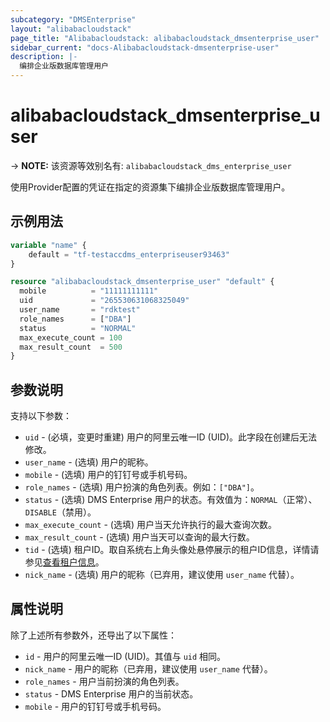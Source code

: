 ```yaml
---
subcategory: "DMSEnterprise"
layout: "alibabacloudstack"
page_title: "Alibabacloudstack: alibabacloudstack_dmsenterprise_user"
sidebar_current: "docs-Alibabacloudstack-dmsenterprise-user"
description: |- 
  编排企业版数据库管理用户
---
```


# alibabacloudstack_dmsenterprise_user
-> **NOTE:** 该资源等效别名有: `alibabacloudstack_dms_enterprise_user`

使用Provider配置的凭证在指定的资源集下编排企业版数据库管理用户。

## 示例用法

```terraform
variable "name" {
    default = "tf-testaccdms_enterpriseuser93463"
}

resource "alibabacloudstack_dmsenterprise_user" "default" {
  mobile          = "11111111111"
  uid             = "265530631068325049"
  user_name       = "rdktest"
  role_names      = ["DBA"]
  status          = "NORMAL"
  max_execute_count = 100
  max_result_count  = 500
}
```

## 参数说明

支持以下参数：

* `uid` - (必填，变更时重建) 用户的阿里云唯一ID (UID)。此字段在创建后无法修改。
* `user_name` - (选填) 用户的昵称。
* `mobile` - (选填) 用户的钉钉号或手机号码。
* `role_names` - (选填) 用户扮演的角色列表。例如：`["DBA"]`。
* `status` - (选填) DMS Enterprise 用户的状态。有效值为：`NORMAL`（正常）、`DISABLE`（禁用）。
* `max_execute_count` - (选填) 用户当天允许执行的最大查询次数。
* `max_result_count` - (选填) 用户当天可以查询的最大行数。
* `tid` - (选填) 租户ID。取自系统右上角头像处悬停展示的租户ID信息，详情请参见[查看租户信息](https://www.alibabacloud.com/help/doc-detail/181330.htm)。
* `nick_name` - (选填) 用户的昵称（已弃用，建议使用 `user_name` 代替）。

## 属性说明

除了上述所有参数外，还导出了以下属性：

* `id` - 用户的阿里云唯一ID (UID)。其值与 `uid` 相同。
* `nick_name` - 用户的昵称（已弃用，建议使用 `user_name` 代替）。
* `role_names` - 用户当前扮演的角色列表。
* `status` - DMS Enterprise 用户的当前状态。
* `mobile` - 用户的钉钉号或手机号码。